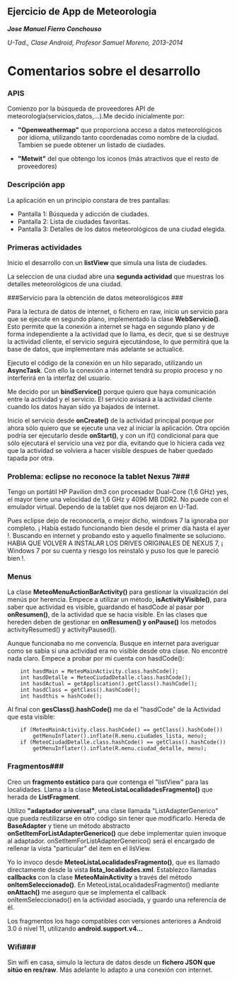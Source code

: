 ## Ejercicio de App de Meteorologia ##

***Jose Manuel Fierro Conchouso***

*U-Tad., Clase Android, Profesor Samuel Moreno, 2013-2014*
# Comentarios sobre el desarrollo #
### APIS ###

Comienzo por la búsqueda de proveedores API de meteorología(servicios,datos,...).Me decido inicialmente por:

- **"Openweathermap"** que proporciona acceso a datos meteorológicos por idioma, utilizando tanto coordenadas como nombre de la ciudad. Tambien se puede obtener un listado de ciudades.

- **"Metwit"** del que obtengo los iconos (más atractivos que el resto de proveedores)

### Descripción app ###
La aplicación en un principio constara de tres pantallas:

- Pantalla 1: Búsqueda y adicción de ciudades.
- Pantalla 2: Lista de ciudades favoritas.
- Pantalla 3: Detalles de los datos meteorológicos de una ciudad elegida.

### Primeras actividades ###
Inicio el desarrollo con un **listView** que simula una lista de ciudades.

La seleccion de una ciudad abre una **segunda actividad** que muestras los detalles meteorológicos de una ciudad.

###Servicio para la obtención de datos meteorológicos ###

Para la lectura de datos de internet, o fichero en raw, inicio un servicio para que se ejecute en segundo plano, implementado la clase **WebServicio()**. Esto permite que la conexión a internet se haga en segundo plano y de forma independiente a la actividad que lo llama, es decir, que si se destruye la actividad cliente, el servicio seguirá ejecutándose, lo que permitirá que la base de datos, que implementare más adelante se actualicé. 

Ejecuto el código de la conexión en un hilo separado, utilizando un **AsyncTask**. Con ello la conexión a internet tendrá su propio proceso y no interferirá en la interfaz del usuario.

Me decido por un **bindService()** porque quiero que haya comunicación entre la actividad y el servicio. El servicio avisará a la actividad cliente cuando los datos hayan sido ya bajados de internet.

Inicio el servicio desde **onCreate()** de la actividad principal porque por ahora sólo quiero que se ejecute una vez al iniciar la aplicación. Otra opción podría ser ejecutarlo desde **onStart()**, y con un if() condicional para que sólo ejecutará el servicio una vez por día, evitando que lo hiciera cada vez que la actividad se volviera a hacer visible despues de haber quedado tapada por otra.

### Problema: eclipse no reconoce la tablet Nexus 7###

Tengo un portátil HP Pavilion dm3 con procesador Dual-Core (1,6 GHz) yes, el mayor tiene una velocidad de 1,6 GHz y 4096 MB DDR2. No puede con el emulador virtual. Dependo de la tablet que nos dejaron en U-Tad. 

Pues eclipse dejo de reconocerla, o mejor dicho, windows 7 la ignoraba por completo. ¡ Había estado funcionando bien desde el primer día hasta el ayer !. Buscando en internet y probando esto y aquello finalmente se soluciono. HABIA QUE VOLVER A INSTALAR LOS DRIVES ORIGINALES DE NEXUS 7, ¡ Windows 7 por su cuenta y riesgo los reinstaló y puso los que le pareció bien !. 

### Menus ###
La clase **MeteoMenuActionBarActivity()** para gestionar la visualización del menús por herencia. Empece a utilizar un método, **isActivityVisible()**, para saber que actividad es visible, guardando el hasdCode al pasar por **onResumen()**, de la actividad que se hacia visible.  En las clases que hereden deben de gestionar en **onResumen() y onPause()** los metodos activityResumed() y activityPaused().

Aunque funcionaba no me convencía. Busque en internet para averiguar como se sabia si una actividad era no visible desde otra clase. No encontré nada claro. Empece a probar por mi cuenta con hasdCode():

		int hasdMain = MeteoMainActivity.class.hashCode();
		int hasdDetalle = MeteoCiudadDetalle.class.hashCode();
		int hasdActual = getApplication().getClass().hashCode();
		int hasdClass = getClass().hashCode();
		int hasdthis = hashCode();
Al final con **gesClass().hashCode()** me da el "hasdCode" de la Actividad que esta visible:

		if (MeteoMainActivity.class.hashCode() == getClass().hashCode())
			getMenuInflater().inflate(R.menu.ciudades_lista, menu);
		if (MeteoCiudadDetalle.class.hashCode() == getClass().hashCode())
			getMenuInflater().inflate(R.menu.ciudad_detalle, menu);
 


### Fragmentos###

Creo un **fragmento estático** para que contenga el "listView" para las localidades. Llama a la clase **MeteoListaLocalidadesFragmento()** que herada de **ListFragment**.

Utilizo **"adaptador universal"**, una clase llamada "ListAdapterGenerico" que pueda reutilizarse en otro código sin tener que modificarlo. Hereda de **BaseAdapter** y tiene un método abstracto **onSetItemForListAdapterGenerico()** que debe implementar quien invoque al adaptador.  onSetItemForListAdapterGenerico() será el encargado de rellenar la vista "particular" del item en el lisView.

Yo lo invoco desde **MeteoListaLocalidadesFragmento()**, que es llamado directamente desde la vista **lista_localidades.xml**. Establezco llamadas **callbacks** con la clase **MeteoMainActivity** a través del método **onItemSeleccionado()**. En MeteoListaLocalidadesFragmento() mediante **onAttach()** me aseguro que se implementa el callback onItemSeleccionado() en la actividad asociada, y guardo una referencia de él.

Los fragmentos los hago compatibles con versiones anteriores a Android 3.0 ó nivel 11, utilizando **android.support.v4...**



### Wifi###


Sin wifi en casa, simulo la lectura de datos desde un **fichero JSON que sitúo en res/raw**. Más adelante lo adapto a una conexión con internet.

